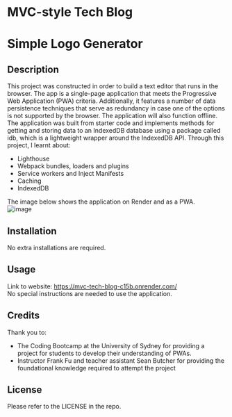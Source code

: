 # MVC-style Tech Blog

# Simple Logo Generator

## Description

This project was constructed in order to build a text editor that runs in the browser. The app is a single-page application that meets the Progressive Web Application (PWA) criteria. Additionally, it features a number of data persistence techniques that serve as redundancy in case one of the options is not supported by the browser. The application will also function offline. The application was built from starter code and implements methods for getting and storing data to an IndexedDB database using a package called idb, which is a lightweight wrapper around the IndexedDB API. Through this project, I learnt about:

- Lighthouse
- Webpack bundles, loaders and plugins
- Service workers and Inject Manifests
- Caching
- IndexedDB

The image below shows the application on Render and as a PWA.  
![image](https://github.com/user-attachments/assets/5f52a58b-86aa-4352-b91f-d798386ee3f3)

## Installation

No extra installations are required.

## Usage

Link to website: [https://mvc-tech-blog-c15b.onrender.com/  ](https://text-editor-lhrf.onrender.com/)   
No special instructions are needed to use the application.

## Credits

Thank you to:

- The Coding Bootcamp at the University of Sydney for providing a project for students to develop their understanding of PWAs.
- Instructor Frank Fu and teacher assistant Sean Butcher for providing the foundational knowledge required to attempt the project

## License

Please refer to the LICENSE in the repo.
